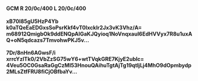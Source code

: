 #### GCM R 20/0c/400 L 20/0c/400
**xB70I85gU5HzP4Yb**<br/>**k0aTQeEaEDGxsSoPsrKkf4vT0lxcklr2Jx3vK3Vhz/A=**<br/>**m68912QmigbOk9ddENQpAIGaKJQyioq1NoVnqxauI6EdHVVyx7R8u1uxAQ+oN5qdcazs7TmvohwPKJ5v...**<br/><br/>
**7Dr/8nHn6AGwsF/i**<br/>**xrrcYzITk0/2VbZzSG75wY6+wtTVqkGRE7KjyE2ublc=**<br/>**4Veu5OC0GsaRaGgCzMI53HnouQAihuTgtAjTg19qtljLj4MhO9dOpmbydp2MLsZtfFRU8fiCjOBfbaYv...**